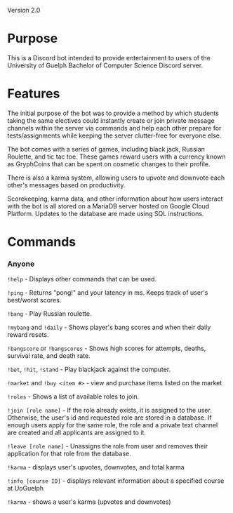Version 2.0
# Purpose
This is a Discord bot intended to provide entertainment to users of the
University of Guelph Bachelor of Computer Science Discord server.

# Features
The initial purpose of the bot was to provide a method by which students taking the same
electives could instantly create or join private message channels within the server
via commands and help each other prepare for tests/assignments while keeping the server
clutter-free for everyone else.

The bot comes with a series of games, including black jack,
Russian Roulette, and tic tac toe. These games reward users with a currency
known as GryphCoins that can be spent on cosmetic changes to their profile.

There is also a karma system, allowing users to upvote and downvote each
other's messages based on productivity.

Scorekeeping, karma data, and other information about how users interact with
the bot is all stored on a MariaDB server hosted on Google Cloud Platform.
Updates to the database are made using SQL instructions.

# Commands
### Anyone
`!help` - Displays other commands that can be used.

`!ping` - Returns "pong!" and your latency in ms. Keeps track of user's best/worst scores.

`!bang` - Play Russian roulette.

`!mybang` and `!daily` - Shows player's bang scores and when their daily reward resets.

`!bangscore` or `!bangscores` - Shows high scores for attempts, deaths, survival rate, and death rate.

`!bet`, `!hit`, `!stand` - Play blackjack against the computer.

`!market` and `!buy <item #>` - view and purchase items listed on the market

`!roles` - Shows a list of available roles to join.

`!join [role name]` - If the role already exists, it is assigned to the user. Otherwise, the user's id and requested role are stored in a database. If enough users apply for the same role, the role and a private text channel are created and all applicants are assigned to it.

`!leave [role name]` - Unassigns the role from user and removes their application for that role from the database.

`!karma` - displays user's upvotes, downvotes, and total karma

`!info [course ID]` - displays relevant information about a specified course at UoGuelph

`!karma` - shows a user's karma (upvotes and downvotes)
